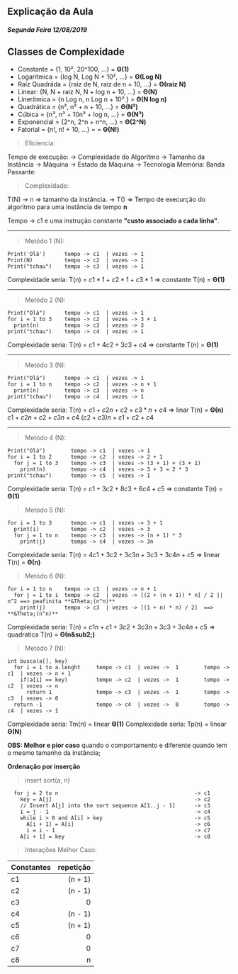 ## Explicação da Aula
##### Segunda Feira 12/08/2019

## Classes de Complexidade
* Constante = {1, 10&sup2;, 20^100, ...} = **&Theta;(1)**
* Logaritmica = {log N, Log N + 10&sup2;, ...} = **&Theta;(Log N)**
* Raíz Quadráda = {raiz de N, raiz de n + 10, ...} = **&Theta;(raiz N)**
* Linear: {N, N + raiz N, N + log n + 10, ...} = **&Theta;(N)**
* Linerítmica = {n Log n, n Log n + 10&sup2; } = **&Theta;(N log n)**
* Quadrática = {n&sup2;, n&sup2; + n + 10, ...} = **&Theta;(N&sup2;)**
* Cúbica = {n&sup3;, n&sup3; + 10n&sup3; + log n, ...} = **&Theta;(N&sup3;)**
* Exponencial = {2^n, 2^n + n^n, ...} = **&Theta;(2^N)**
* Fatorial = {n!, n! + 10, ...} = = **&Theta;(N!)**

> Eficiencia:

Tempo de execução: -> Complexidade do Algoritmo
                   -> Tamanho da Instância
                   -> Máquina
                   -> Estado da Máquina
                   -> Tecnologia
Memória:
Banda Passante:

> Complexidade:

T(N) -> n => tamanho da instância.
     -> T() => Tempo de execurção do algoritmo para uma
               instância de tempo **n**

Tempo -> c1 e uma instrução constante **"custo associado a cada linha"**.

---

> Metódo 1 (N):

```
Print('Olá')      tempo -> c1  | vezes -> 1
Print(N)          tempo -> c2  | vezes -> 1
Print("tchau")    tempo -> c3  | vezes -> 1
```

Complexidade seria: T(n) = $c1 * 1 + c2 * 1 + c3 * 1$ => constante T(n) = **&Theta;(1)**

---

> Metódo 2 (N):

```
Print("Olá")      tempo -> c1  | vezes -> 1
for i = 1 to 3    tempo -> c2  | vezes -> 3 + 1
  print(n)        tempo -> c3  | vezes -> 3
print("tchau")    tempo -> c4  | vezes -> 1
```

Complexidade seria: T(n) = $c1 + 4c2 + 3c3 + c4$ => constante T(n) = **&Theta;(1)**

---

> Metódo 3 (N):

```
Print("Olá")      tempo -> c1  | vezes -> 1
for i = 1 to n    tempo -> c2  | vezes -> n + 1
  print(n)        tempo -> c3  | vezes -> n
print("tchau")    tempo -> c4  | vezes -> 1
```

Complexidade seria: T(n) = $c1 + c2n + c2 + c3 * n + c4$ => linar T(n) = **&Theta;(n)**
$c1 + c2n + c2 + c3n + c4$
$(c2 + c3)n + c1 + c2 + c4$

---

> Metódo 4 (N):

```
Print("Olá")        tempo -> c1  | vezes -> 1
for i = 1 to 2      tempo -> c2  | vezes -> 2 + 1
  for j = 1 to 3    tempo -> c3  | vezes -> (3 + 1) + (3 + 1)
    print(n)        tempo -> c4  | vezes -> 3 + 3 = 2 * 3
print("tchau")      tempo -> c5  | vezes -> 1
```

Complexidade seria: T(n) = $c1 + 3c2 + 8c3 + 6c4 + c5$ => constante T(n) = **&Theta;(1)**

> Metódo 5 (N):

```
for i = 1 to 3      tempo -> c1  | vezes -> 3 + 1
  print(i)          tempo -> c2  | vezes -> 3
  for j = 1 to n    tempo -> c3  | vezes -> (n + 1) * 3
    print(j)        tempo -> c4  | vezes -> 3n
```

Complexidade seria: T(n) = $4c1 + 3c2 + 3c3n + 3c3 + 3c4n + c5$ => linear T(n) = **&Theta;(n)**

> Metódo 6 (N):

```
for i = 1 to n    tempo -> c1  | vezes -> n + 1
  for j = 1 to i  tempo -> c2  | vezes -> [(2 + (n + 1)) * n] / 2 || n^2 ==> peafinita **&Theta;(n^n)**
    print(j)      tempo -> c3  | vezes -> [(1 + n) * n) / 2]  ==> **&Theta;(n^n)**
```

Complexidade seria: T(n) = $c1n + c1 + 3c2 + 3c3n + 3c3 + 3c4n + c5$ => quadratica T(n) = **&Theta;(n&sub2;)**

> Metódo 7 (N):

```                               melhor caso                     pior caso
int busca(a[], key)
  for i = 1 to a.lenght     tempo -> c1  | vezes ->  1        tempo -> c1  | vezes -> n + 1
    if(a[i] == key)         tempo -> c2  | vezes ->  1        tempo -> c2  | vezes -> n
      return 1              tempo -> c3  | vezes ->  1        tempo -> c3  | vezes -> 0
  return -1                 tempo -> c4  | vezes ->  0        tempo -> c4  | vezes -> 1

```

Complexidade seria: Tm(n) = linear **&Theta;(1)**
Complexidade seria: Tp(n) = linear **&Theta;(N)**

**OBS: Melhor e pior caso** quando o comportamento e diferente quando tem o mesmo tamanho da instância;

**Ordenação por inserção**

> insert sort(a, n)
```
  for j = 2 to n                                           -> c1
    key = A[j]                                             -> c2
    // Insert A[j] into the sort sequence A[1..j - 1]      -> c3
    i = j - 1                                              -> c4
    while i > 0 and A[i] > key                             -> c5
      A[i + 1] = A[i]                                      -> c6
      i = i - 1                                            -> c7
    A[i + 1] = key                                         -> c8

```

> Interações Melhor Caso:


| Constantes | repetição |
| :--------- | --------: |
| c1         |   (n + 1) |
| c2         |   (n - 1) |
| c3         |         0 |
| c4         |   (n - 1) |
| c5         |   (n + 1) |
| c6         |         0 |
| c7         |         0 |
| c8         |         n |
